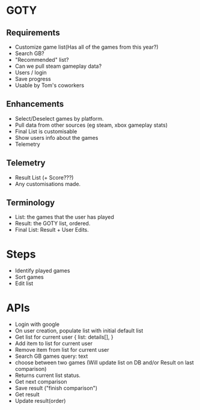 # GOTY

## Requirements

-   Customize game list(Has all of the games from this year?)
-   Search GB?
-   "Recommended" list?
-   Can we pull steam gameplay data?
-   Users / login
-   Save progress
-   Usable by Tom's coworkers

## Enhancements

-   Select/Deselect games by platform.
-   Pull data from other sources (eg steam, xbox gameplay stats)
-   Final List is customisable
-   Show users info about the games
-   Telemetry

## Telemetry

-   Result List (+ Score???)
-   Any customisations made.

## Terminology

-   List: the games that the user has played
-   Result: the GOTY list, ordered.
-   Final List: Result + User Edits.

# Steps

-   Identify played games
-   Sort games
-   Edit list

# APIs

-   Login with google
-   On user creation, populate list with initial default list
-   Get list for current user
    {
    list: details[],
    }
-   Add item to list for current user
-   Remove item from list for current user
-   Search GB games
    query: text
-   choose between two games (Will update list on DB and/or Result on last comparison)
-   Returns current list status.
-   Get next comparison
-   Save result ("finish comparison")
-   Get result
-   Update result(order)
